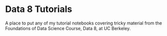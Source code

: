 # Data 8 Tutorials

A place to put any of my tutorial notebooks covering tricky material from the Foundations of Data Science Course, Data 8, at UC Berkeley.
